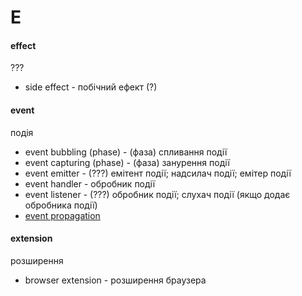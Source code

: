 # E

#### effect
???
  - side effect - побічний ефект (?)

#### event
подія
  - event bubbling (phase) - (фаза) спливання події
  - event capturing (phase) - (фаза) занурення події
  - event emitter - (???) емітент події; надсилач події; емітер події
  - event handler - обробник події
  - event listener - (???) обробник події; слухач події (якщо додає обробника події)
  - [event propagation](./P.md#propagation)

#### extension
розширення
  - browser extension - розширення браузера
